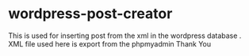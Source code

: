 # wordpress-post-creator
This is used for inserting post from the xml in the wordpress database . 
XML file used here is export from the phpmyadmin 
Thank You
